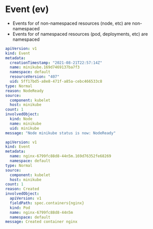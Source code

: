 # Event (ev)

- Events for of non-namespaced resources (node, etc) are non-namespaced
- Events for of namespaced resources (pod, deployments, etc) are namespaced

```yaml
apiVersion: v1
kind: Event
metadata:
  creationTimestamp: "2021-08-21T22:57:14Z"
  name: minikube.169d7469137ba7f3
  namespace: default
  resourceVersion: "407"
  uid: 5ff17bd5-a8e8-471f-a85a-cebc466533c8
type: Normal
reason: NodeReady
source:
  component: kubelet
  host: minikube
count: 1
involvedObject:
  kind: Node
  name: minikube
  uid: minikube
message: "Node minikube status is now: NodeReady"
```

```yaml
apiVersion: v1
kind: Event
metadata:
  name: nginx-6799fc88d8-44n5m.169d76352fe68269
  namespace: default
type: Normal
source:
  component: kubelet
  host: minikube
count: 1
reason: Created
involvedObject:
  apiVersion: v1
  fieldPath: spec.containers{nginx}
  kind: Pod
  name: nginx-6799fc88d8-44n5m
  namespace: default
message: Created container nginx
```
